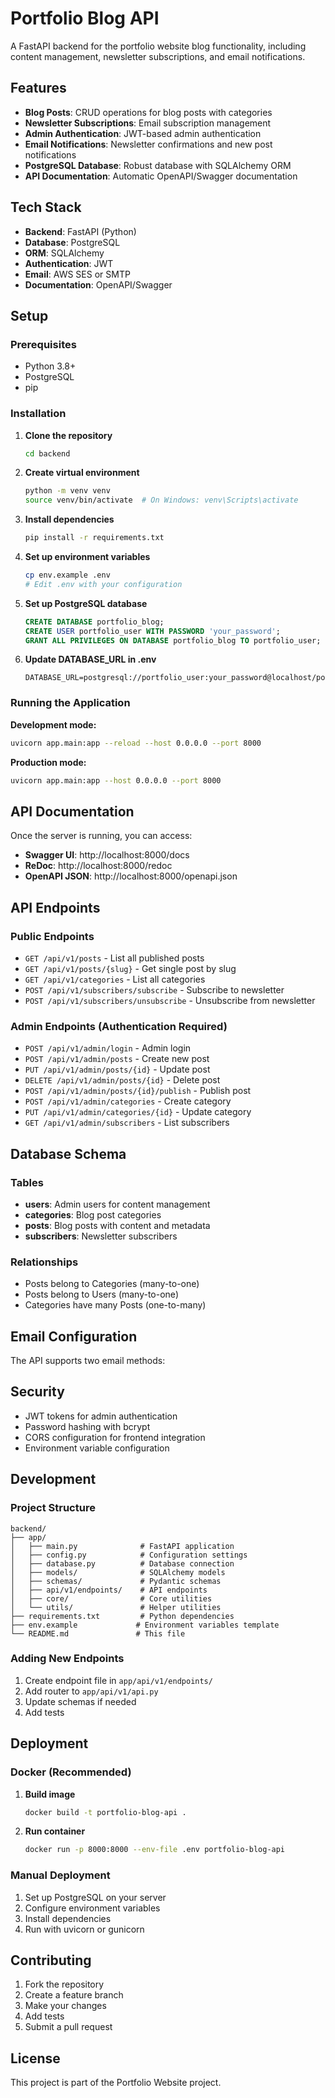 # Portfolio Blog API

A FastAPI backend for the portfolio website blog functionality, including content management, newsletter subscriptions, and email notifications.

## Features

- **Blog Posts**: CRUD operations for blog posts with categories
- **Newsletter Subscriptions**: Email subscription management
- **Admin Authentication**: JWT-based admin authentication
- **Email Notifications**: Newsletter confirmations and new post notifications
- **PostgreSQL Database**: Robust database with SQLAlchemy ORM
- **API Documentation**: Automatic OpenAPI/Swagger documentation

## Tech Stack

- **Backend**: FastAPI (Python)
- **Database**: PostgreSQL
- **ORM**: SQLAlchemy
- **Authentication**: JWT
- **Email**: AWS SES or SMTP
- **Documentation**: OpenAPI/Swagger

## Setup

### Prerequisites

- Python 3.8+
- PostgreSQL
- pip

### Installation

1. **Clone the repository**

   ```bash
   cd backend
   ```

2. **Create virtual environment**

   ```bash
   python -m venv venv
   source venv/bin/activate  # On Windows: venv\Scripts\activate
   ```

3. **Install dependencies**

   ```bash
   pip install -r requirements.txt
   ```

4. **Set up environment variables**

   ```bash
   cp env.example .env
   # Edit .env with your configuration
   ```

5. **Set up PostgreSQL database**

   ```sql
   CREATE DATABASE portfolio_blog;
   CREATE USER portfolio_user WITH PASSWORD 'your_password';
   GRANT ALL PRIVILEGES ON DATABASE portfolio_blog TO portfolio_user;
   ```

6. **Update DATABASE_URL in .env**
   ```
   DATABASE_URL=postgresql://portfolio_user:your_password@localhost/portfolio_blog
   ```

### Running the Application

**Development mode:**

```bash
uvicorn app.main:app --reload --host 0.0.0.0 --port 8000
```

**Production mode:**

```bash
uvicorn app.main:app --host 0.0.0.0 --port 8000
```

## API Documentation

Once the server is running, you can access:

- **Swagger UI**: http://localhost:8000/docs
- **ReDoc**: http://localhost:8000/redoc
- **OpenAPI JSON**: http://localhost:8000/openapi.json

## API Endpoints

### Public Endpoints

- `GET /api/v1/posts` - List all published posts
- `GET /api/v1/posts/{slug}` - Get single post by slug
- `GET /api/v1/categories` - List all categories
- `POST /api/v1/subscribers/subscribe` - Subscribe to newsletter
- `POST /api/v1/subscribers/unsubscribe` - Unsubscribe from newsletter

### Admin Endpoints (Authentication Required)

- `POST /api/v1/admin/login` - Admin login
- `POST /api/v1/admin/posts` - Create new post
- `PUT /api/v1/admin/posts/{id}` - Update post
- `DELETE /api/v1/admin/posts/{id}` - Delete post
- `POST /api/v1/admin/posts/{id}/publish` - Publish post
- `POST /api/v1/admin/categories` - Create category
- `PUT /api/v1/admin/categories/{id}` - Update category
- `GET /api/v1/admin/subscribers` - List subscribers

## Database Schema

### Tables

- **users**: Admin users for content management
- **categories**: Blog post categories
- **posts**: Blog posts with content and metadata
- **subscribers**: Newsletter subscribers

### Relationships

- Posts belong to Categories (many-to-one)
- Posts belong to Users (many-to-one)
- Categories have many Posts (one-to-many)

## Email Configuration

The API supports two email methods:


## Security

- JWT tokens for admin authentication
- Password hashing with bcrypt
- CORS configuration for frontend integration
- Environment variable configuration

## Development

### Project Structure

```
backend/
├── app/
│   ├── main.py              # FastAPI application
│   ├── config.py            # Configuration settings
│   ├── database.py          # Database connection
│   ├── models/              # SQLAlchemy models
│   ├── schemas/             # Pydantic schemas
│   ├── api/v1/endpoints/    # API endpoints
│   ├── core/                # Core utilities
│   └── utils/               # Helper utilities
├── requirements.txt         # Python dependencies
├── env.example             # Environment variables template
└── README.md               # This file
```

### Adding New Endpoints

1. Create endpoint file in `app/api/v1/endpoints/`
2. Add router to `app/api/v1/api.py`
3. Update schemas if needed
4. Add tests

## Deployment

### Docker (Recommended)

1. **Build image**

   ```bash
   docker build -t portfolio-blog-api .
   ```

2. **Run container**
   ```bash
   docker run -p 8000:8000 --env-file .env portfolio-blog-api
   ```

### Manual Deployment

1. Set up PostgreSQL on your server
2. Configure environment variables
3. Install dependencies
4. Run with uvicorn or gunicorn

## Contributing

1. Fork the repository
2. Create a feature branch
3. Make your changes
4. Add tests
5. Submit a pull request

## License

This project is part of the Portfolio Website project.
